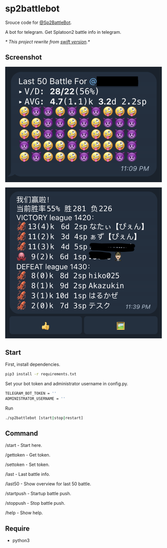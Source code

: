 # sp2battlebot

Srouce code for [@Sp2BattleBot](https://t.me/Sp2BattleBot).

A bot for telegram. Get Splatoon2 battle info in telegram.

_* This project rewrite from [swift version](https://github.com/JoneWang/sp2battlebot-swift).*_

## Screenshot

![last50](screenshots/last50.png)

![push](screenshots/push.png)

## Start

First, install dependencies.

``` bash
pip3 install -r requirements.txt
```

Set your bot token and administrator username in config.py.

``` bash
TELEGRAM_BOT_TOKEN = ''
ADMINISTRATOR_USERNAME = ''
```

Run

```bash
./sp2battlebot [start|stop|restart]
```

## Command

/start - Start here.

/gettoken - Get token.

/settoken - Set token.

/last - Last battle info.

/last50 - Show overview for last 50 battle.

/startpush - Startup battle push.

/stoppush - Stop battle push.

/help - Show help.

## Require

* python3
